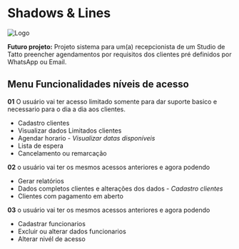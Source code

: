 # Shadows & Lines 
![Logo](https://github.com/BryanAlbuquerque/Shadows-Lines/blob/9d16a3530e59f070c159c90f13bbba90b9359d1b/ShadowLines/Views/Images/ImgLogo%20(2).png)

**Futuro projeto:**
Projeto sistema para um(a) recepcionista de um Studio de Tatto preencher agendamentos por requisitos dos clientes pré definidos por WhatsApp ou Email.

## Menu Funcionalidades níveis de acesso
**01** O usuário vai ter acesso limitado somente para dar suporte basico e necessario para o dia a dia aos clientes.
- Cadastro clientes
- Visualizar dados Limitados clientes
- Agendar horario - *Visualizar datas disponíveis*
- Lista de espera
- Cancelamento ou remarcação
  
**02** o usuário vai ter os mesmos acessos anteriores e agora podendo
- Gerar relatórios
- Dados completos clientes e alterações dos dados - *Cadastro clientes*
- Clientes com pagamento em aberto

**03** o usuário vai ter os mesmos acessos anteriores e agora podendo
- Cadastrar funcionarios
- Excluir ou alterar dados funcionarios
- Alterar nivél de acesso
